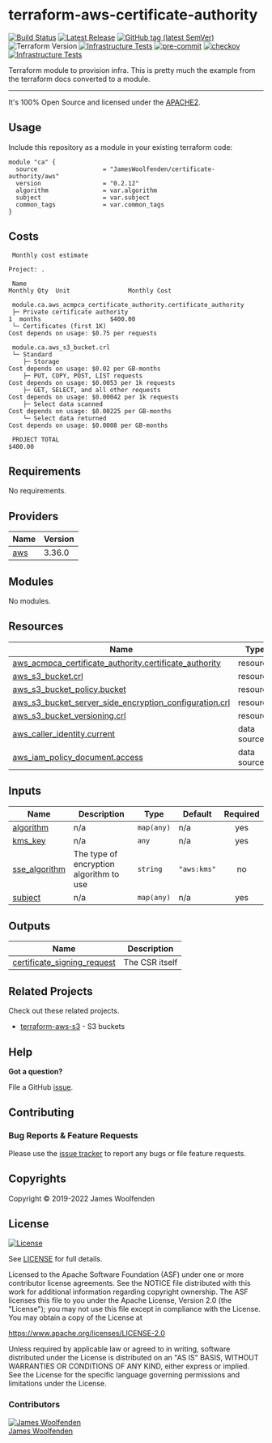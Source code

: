 # terraform-aws-certificate-authority

[![Build Status](https://github.com/JamesWoolfenden/terraform-aws-certificate-authority/workflows/Verify%20and%20Bump/badge.svg?branch=master)](https://github.com/JamesWoolfenden/terraform-aws-certificate-authority)
[![Latest Release](https://img.shields.io/github/release/JamesWoolfenden/terraform-aws-certificate-authority.svg)](https://github.com/JamesWoolfenden/terraform-aws-certificate-authority/releases/latest)
[![GitHub tag (latest SemVer)](https://img.shields.io/github/tag/JamesWoolfenden/terraform-aws-certificate-authority.svg?label=latest)](https://github.com/JamesWoolfenden/terraform-aws-certificate-authority/releases/latest)
![Terraform Version](https://img.shields.io/badge/tf-%3E%3D0.14.0-blue.svg)
[![Infrastructure Tests](https://www.bridgecrew.cloud/badges/github/JamesWoolfenden/terraform-aws-certificate-authority/cis_aws)](https://www.bridgecrew.cloud/link/badge?vcs=github&fullRepo=JamesWoolfenden%2Fterraform-aws-certificate-authority&benchmark=CIS+AWS+V1.2)
[![pre-commit](https://img.shields.io/badge/pre--commit-enabled-brightgreen?logo=pre-commit&logoColor=white)](https://github.com/pre-commit/pre-commit)
[![checkov](https://img.shields.io/badge/checkov-verified-brightgreen)](https://www.checkov.io/)
[![Infrastructure Tests](https://www.bridgecrew.cloud/badges/github/jameswoolfenden/terraform-aws-certificate-authority/general)](https://www.bridgecrew.cloud/link/badge?vcs=github&fullRepo=JamesWoolfenden%2Fterraform-aws-certificate-authority&benchmark=INFRASTRUCTURE+SECURITY)

Terraform module to provision infra. This is pretty much the example from the terraform docs converted to a module.

---

It's 100% Open Source and licensed under the [APACHE2](LICENSE).

## Usage

Include this repository as a module in your existing terraform code:

```hcl
module "ca" {
  source                  = "JamesWoolfenden/certificate-authority/aws"
  version                 = "0.2.12"
  algorithm               = var.algorithm
  subject                 = var.subject
  common_tags             = var.common_tags
}
```

## Costs

```text
 Monthly cost estimate

Project: .

 Name                                                                  Monthly Qty  Unit                Monthly Cost

 module.ca.aws_acmpca_certificate_authority.certificate_authority
 ├─ Private certificate authority                                                1  months                   $400.00
 └─ Certificates (first 1K)                                        Cost depends on usage: $0.75 per requests

 module.ca.aws_s3_bucket.crl
 └─ Standard
    ├─ Storage                                                     Cost depends on usage: $0.02 per GB-months
    ├─ PUT, COPY, POST, LIST requests                              Cost depends on usage: $0.0053 per 1k requests
    ├─ GET, SELECT, and all other requests                         Cost depends on usage: $0.00042 per 1k requests
    ├─ Select data scanned                                         Cost depends on usage: $0.00225 per GB-months
    └─ Select data returned                                        Cost depends on usage: $0.0008 per GB-months

 PROJECT TOTAL                                                                                               $400.00

```

<!-- BEGINNING OF PRE-COMMIT-TERRAFORM DOCS HOOK -->
## Requirements

No requirements.

## Providers

| Name | Version |
|------|---------|
| <a name="provider_aws"></a> [aws](#provider\_aws) | 3.36.0 |

## Modules

No modules.

## Resources

| Name | Type |
|------|------|
| [aws_acmpca_certificate_authority.certificate_authority](https://registry.terraform.io/providers/hashicorp/aws/latest/docs/resources/acmpca_certificate_authority) | resource |
| [aws_s3_bucket.crl](https://registry.terraform.io/providers/hashicorp/aws/latest/docs/resources/s3_bucket) | resource |
| [aws_s3_bucket_policy.bucket](https://registry.terraform.io/providers/hashicorp/aws/latest/docs/resources/s3_bucket_policy) | resource |
| [aws_s3_bucket_server_side_encryption_configuration.crl](https://registry.terraform.io/providers/hashicorp/aws/latest/docs/resources/s3_bucket_server_side_encryption_configuration) | resource |
| [aws_s3_bucket_versioning.crl](https://registry.terraform.io/providers/hashicorp/aws/latest/docs/resources/s3_bucket_versioning) | resource |
| [aws_caller_identity.current](https://registry.terraform.io/providers/hashicorp/aws/latest/docs/data-sources/caller_identity) | data source |
| [aws_iam_policy_document.access](https://registry.terraform.io/providers/hashicorp/aws/latest/docs/data-sources/iam_policy_document) | data source |

## Inputs

| Name | Description | Type | Default | Required |
|------|-------------|------|---------|:--------:|
| <a name="input_algorithm"></a> [algorithm](#input\_algorithm) | n/a | `map(any)` | n/a | yes |
| <a name="input_kms_key"></a> [kms\_key](#input\_kms\_key) | n/a | `any` | n/a | yes |
| <a name="input_sse_algorithm"></a> [sse\_algorithm](#input\_sse\_algorithm) | The type of encryption algorithm to use | `string` | `"aws:kms"` | no |
| <a name="input_subject"></a> [subject](#input\_subject) | n/a | `map(any)` | n/a | yes |

## Outputs

| Name | Description |
|------|-------------|
| <a name="output_certificate_signing_request"></a> [certificate\_signing\_request](#output\_certificate\_signing\_request) | The CSR itself |
<!-- END OF PRE-COMMIT-TERRAFORM DOCS HOOK -->

## Related Projects

Check out these related projects.

- [terraform-aws-s3](https://github.com/jameswoolfenden/terraform-aws-s3) - S3 buckets

## Help

**Got a question?**

File a GitHub [issue](https://github.com/JamesWoolfenden/terraform-aws-certificate-authority/issues).

## Contributing

### Bug Reports & Feature Requests

Please use the [issue tracker](https://github.com/JamesWoolfenden/terraform-aws-certificate-authority/issues) to report any bugs or file feature requests.

## Copyrights

Copyright © 2019-2022 James Woolfenden

## License

[![License](https://img.shields.io/badge/License-Apache%202.0-blue.svg)](https://opensource.org/licenses/Apache-2.0)

See [LICENSE](LICENSE) for full details.

Licensed to the Apache Software Foundation (ASF) under one
or more contributor license agreements. See the NOTICE file
distributed with this work for additional information
regarding copyright ownership. The ASF licenses this file
to you under the Apache License, Version 2.0 (the
"License"); you may not use this file except in compliance
with the License. You may obtain a copy of the License at

<https://www.apache.org/licenses/LICENSE-2.0>

Unless required by applicable law or agreed to in writing,
software distributed under the License is distributed on an
"AS IS" BASIS, WITHOUT WARRANTIES OR CONDITIONS OF ANY
KIND, either express or implied. See the License for the
specific language governing permissions and limitations
under the License.

### Contributors

[![James Woolfenden][jameswoolfenden_avatar]][jameswoolfenden_homepage]<br/>[James Woolfenden][jameswoolfenden_homepage]

[jameswoolfenden_homepage]: https://github.com/jameswoolfenden
[jameswoolfenden_avatar]: https://github.com/jameswoolfenden.png?size=150
[github]: https://github.com/jameswoolfenden
[linkedin]: https://www.linkedin.com/in/jameswoolfenden/
[twitter]: https://twitter.com/JimWoolfenden
[share_twitter]: https://twitter.com/intent/tweet/?text=terraform-aws-certificate-authority&url=https://github.com/JamesWoolfenden/terraform-aws-certificate-authority
[share_linkedin]: https://www.linkedin.com/shareArticle?mini=true&title=terraform-aws-certificate-authority&url=https://github.com/JamesWoolfenden/terraform-aws-certificate-authority
[share_reddit]: https://reddit.com/submit/?url=https://github.com/JamesWoolfenden/terraform-aws-certificate-authority
[share_facebook]: https://facebook.com/sharer/sharer.php?u=https://github.com/JamesWoolfenden/terraform-aws-certificate-authority
[share_email]: mailto:?subject=terraform-aws-certificate-authority&body=https://github.com/JamesWoolfenden/terraform-aws-certificate-authority
